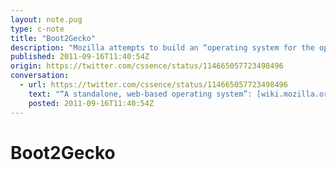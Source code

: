 ```yaml
---
layout: note.pug
type: c-note
title: "Boot2Gecko"
description: "Mozilla attempts to build an “operating system for the open web”."
published: 2011-09-16T11:40:54Z
origin: https://twitter.com/cssence/status/114665057723498496
conversation:
  - url: https://twitter.com/cssence/status/114665057723498496
    text: "“A standalone, web-based operating system”: [wiki.mozilla.org/B2G](https://wiki.mozilla.org/B2G)<br>I’d really like to see that happen. [@Boot2Gecko](https://twitter.com/Boot2Gecko)"
    posted: 2011-09-16T11:40:54Z
---
```


# Boot2Gecko
